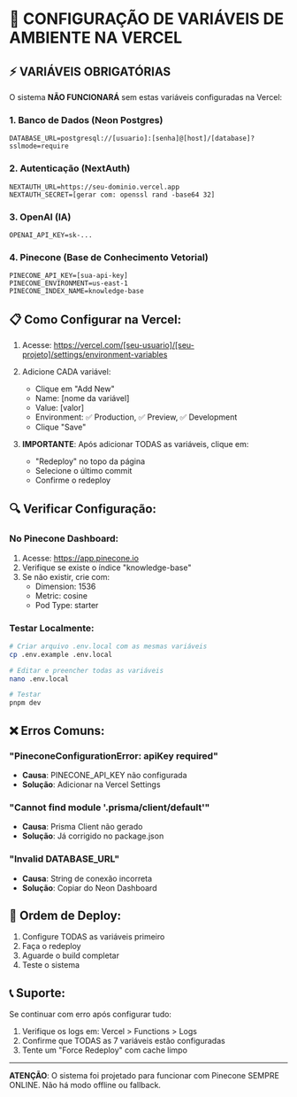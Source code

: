 # 🚨 CONFIGURAÇÃO DE VARIÁVEIS DE AMBIENTE NA VERCEL

## ⚡ VARIÁVEIS OBRIGATÓRIAS

O sistema **NÃO FUNCIONARÁ** sem estas variáveis configuradas na Vercel:

### 1. **Banco de Dados (Neon Postgres)**
```
DATABASE_URL=postgresql://[usuario]:[senha]@[host]/[database]?sslmode=require
```

### 2. **Autenticação (NextAuth)**
```
NEXTAUTH_URL=https://seu-dominio.vercel.app
NEXTAUTH_SECRET=[gerar com: openssl rand -base64 32]
```

### 3. **OpenAI (IA)**
```
OPENAI_API_KEY=sk-...
```

### 4. **Pinecone (Base de Conhecimento Vetorial)**
```
PINECONE_API_KEY=[sua-api-key]
PINECONE_ENVIRONMENT=us-east-1
PINECONE_INDEX_NAME=knowledge-base
```

## 📋 Como Configurar na Vercel:

1. Acesse: https://vercel.com/[seu-usuario]/[seu-projeto]/settings/environment-variables

2. Adicione CADA variável:
   - Clique em "Add New"
   - Name: [nome da variável]
   - Value: [valor]
   - Environment: ✅ Production, ✅ Preview, ✅ Development
   - Clique "Save"

3. **IMPORTANTE**: Após adicionar TODAS as variáveis, clique em:
   - "Redeploy" no topo da página
   - Selecione o último commit
   - Confirme o redeploy

## 🔍 Verificar Configuração:

### No Pinecone Dashboard:
1. Acesse: https://app.pinecone.io
2. Verifique se existe o índice "knowledge-base"
3. Se não existir, crie com:
   - Dimension: 1536
   - Metric: cosine
   - Pod Type: starter

### Testar Localmente:
```bash
# Criar arquivo .env.local com as mesmas variáveis
cp .env.example .env.local

# Editar e preencher todas as variáveis
nano .env.local

# Testar
pnpm dev
```

## ❌ Erros Comuns:

### "PineconeConfigurationError: apiKey required"
- **Causa**: PINECONE_API_KEY não configurada
- **Solução**: Adicionar na Vercel Settings

### "Cannot find module '.prisma/client/default'"
- **Causa**: Prisma Client não gerado
- **Solução**: Já corrigido no package.json

### "Invalid DATABASE_URL"
- **Causa**: String de conexão incorreta
- **Solução**: Copiar do Neon Dashboard

## 🚀 Ordem de Deploy:

1. Configure TODAS as variáveis primeiro
2. Faça o redeploy
3. Aguarde o build completar
4. Teste o sistema

## 📞 Suporte:

Se continuar com erro após configurar tudo:
1. Verifique os logs em: Vercel > Functions > Logs
2. Confirme que TODAS as 7 variáveis estão configuradas
3. Tente um "Force Redeploy" com cache limpo

---

**ATENÇÃO**: O sistema foi projetado para funcionar com Pinecone SEMPRE ONLINE. Não há modo offline ou fallback.
